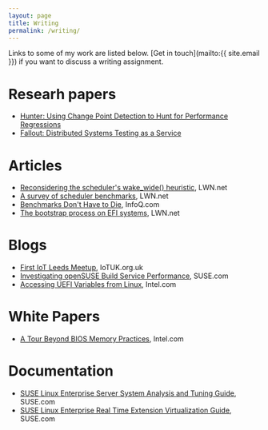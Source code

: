 ```yaml
---
layout: page
title: Writing
permalink: /writing/
---
```


Links to some of my work are listed below. [Get in touch](mailto:{{ site.email }}) if you want to discuss a writing assignment.


# Researh papers

 - [Hunter: Using Change Point Detection to Hunt for Performance Regressions](https://arxiv.org/abs/2301.03034)
 - [Fallout: Distributed Systems Testing as a Service](https://arxiv.org/abs/2110.05543)

# Articles <a name="articles"></a> #
 - [Reconsidering the scheduler's wake_wide() heuristic](https://lwn.net/SubscriberLink/728942/2550809e7d19583d/), LWN.net
 - [A survey of scheduler benchmarks](https://lwn.net/SubscriberLink/725238/904b69ce929e5758/), LWN.net
 - [Benchmarks Don't Have to Die](https://www.infoq.com/articles/traditional-benchmark-lifespan), InfoQ.com
 - [The bootstrap process on EFI systems](https://lwn.net/Articles/632528/), LWN.net

# Blogs <a name="blogs"></a> #
 - [First IoT Leeds Meetup](https://iotuk.org.uk/first-iot-leeds-meetup/), IoTUK.org.uk
 - [Investigating openSUSE Build Service Performance](https://www.suse.com/communities/blog/investigating-opensuse-build-service-performance/), SUSE.com
 - [Accessing UEFI Variables from Linux](http://firmware.intel.com/blog/accessing-uefi-variables-linux), Intel.com

# White Papers <a name="whitepapers"></a> #
 - [A Tour Beyond BIOS Memory Practices](https://firmware.intel.com/sites/default/files/resources/A_Tour_Beyond_BIOS_Memory_Practices_with_UEFI.pdf), Intel.com

# Documentation <a name="documentation"></a> #
 - [SUSE Linux Enterprise Server System Analysis and Tuning Guide](https://www.suse.com/documentation/sles-12/singlehtml/book_sle_tuning/book_sle_tuning.html#cha.tuning.taskscheduler), SUSE.com
 - [SUSE Linux Enterprise Real Time Extension Virtualization Guide](https://www.suse.com/documentation/slerte-12/book_slert_qs/data/art_slert_virtguide.html), SUSE.com
